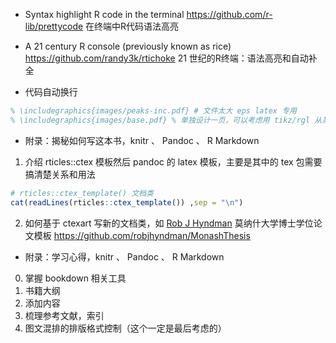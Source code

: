 
- Syntax highlight R code in the terminal <https://github.com/r-lib/prettycode> 在终端中R代码语法高亮
- A 21 century R console (previously known as rice) <https://github.com/randy3k/rtichoke> 21 世纪的R终端：语法高亮和自动补全

- 代码自动换行

```tex
% \includegraphics{images/peaks-inc.pdf} # 文件太大 eps latex 专用
% \includegraphics{images/base.pdf} % 单独设计一页，可以考虑用 tikz/rgl 从某个多元复杂分布
```

- 附录：揭秘如何写这本书，knitr 、 Pandoc 、 R Markdown

1. 介绍 rticles::ctex 模板然后 pandoc 的 latex 模板，主要是其中的 tex 包需要搞清楚关系和用法

```r
# rticles::ctex_template() 文档类
cat(readLines(rticles::ctex_template()) ,sep = "\n") 
```

2. 如何基于 ctexart 写新的文档类，如 [Rob J Hyndman](https://github.com/robjhyndman) 莫纳什大学博士学位论文模板 <https://github.com/robjhyndman/MonashThesis>

- 附录：学习心得，knitr 、 Pandoc 、 R Markdown

0. 掌握 bookdown 相关工具
1. 书籍大纲
2. 添加内容
3. 梳理参考文献，索引
4. 图文混排的排版格式控制（这个一定是最后考虑的）